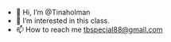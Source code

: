 - 👋 Hi, I’m @Tinaholman
- 👀 I’m interested in this class.
- 📫 How to reach me tbspecial88@gmail.com

<!---
Tinaholman/Tinaholman is a ✨ special ✨ repository because its `README.md` (this file) appears on your GitHub profile.
You can click the Preview link to take a look at your changes.
--->
